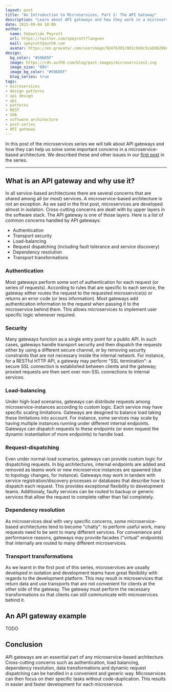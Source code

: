 ```yaml
---
layout: post
title: "An Introduction to Microservices, Part 2: The API Gateway"
description: "Learn about API gateways and how they work in a microservice-based architecture"
date: 2015-09-04 18:00
author: 
  name: Sebastián Peyrott
  url: https://twitter.com/speyrott?lang=en
  mail: speyrott@auth0.com
  avatar: https://en.gravatar.com/userimage/92476393/001c9ddc5ceb9829b6aaf24f5d28502a.png?size=200
design:
  bg_color: "#596D5F"
  image: https://cdn.auth0.com/blog/post-images/microservices2.svg
  image_size: "60%"
  image_bg_color: "#596D5F"
  blog_series: true
tags: 
- microservices
- design patterns
- api design
- api
- patterns
- REST
- SOA
- software architecture
- post-series
- API gateway
---
```


In this post of the microservices series we will talk about API gateways and how they can help us solve some important concerns in a microservice-based architecture. We described these and other issues in our [first post](http://add-me) in the series. 

-----

## What is an API gateway and why use it?

In all service-based architectures there are several concerns that are shared among all (or most) services. A microservice-based architecture is not an exception. As we said in the first post, microservices are developed almost in isolation. Cross-cutting concerns are dealt with by upper layers in the software stack. The API gateway is one of those layers. Here is a list of common concerns handled by API gateways:

- Authentication
- Transport security
- Load-balancing
- Request dispatching (including fault tolerance and service discovery)
- Dependency resolution
- Transport transformations

### Authentication
Most gateways perform some sort of authentication for each request (or series of requests). According to rules that are specific to each service, the gateway either routes the request to the requested microservice(s) or returns an error code (or less information). Most gateways add authentication information to the request when passing it to the microservice behind them. This allows microservices to implement user specific logic whenever required.

### Security
Many gateways function as a single entry point for a public API. In such cases, gateways handle transport security and then dispatch the requests either by using a different secure channel, or by removing security constraints that are not necessary inside the internal network. For instance, for a RESTful HTTP API, a gateway may perform "SSL termination": a secure SSL connection is established between clients and the gateway; proxied requests are then sent over non-SSL connections to internal services.

### Load-balancing
Under high-load scenarios, gateways can distribute requests among microservice-instances according to custom logic. Each service may have specific scaling limitations. Gateways are desgined to balance load taking these limitations into account. For instance, some services may scale by having multiple instances running under different internal endpoints. Gateways can dispatch requests to these endpoints (or even request the dynamic instantiation of more endpoints) to handle load.

### Request-dispatching
Even under normal-load scenarios, gateways can provide custom logic for dispatching requests. In big architectures, internal endpoints are added and removed as teams work or new microservice instances are spawned (due to topology changes, for instance). Gateways may work in tandem with service registration/discovery processes or databases that describe how to dispatch each request. This provides exceptional flexibility to development teams. Additionaly, faulty services can be routed to backup or generic services that allow the request to complete rather than fail completely.

### Dependency resolution
As microservices deal with very specific concerns, some microservice-based architectures tend to become "chatty": to perform useful work, many requests need to be sent to many different services. For convenience and performance reasons, gateways may provide facades ("virtual" endpoints) that internally are routed to many different microservices.

### Transport transformations
As we learnt in the first post of this series, microservices are usually developed in isolation and development teams have great flexibility with regards to the development platform. This may result in microservices that return data and use transports that are not convenient for clients at the other side of the gateway. The gateway must perform the necessary transformations so that clients can still communicate with microservices behind it.

## An API gateway example

TODO

## Conclusion
API gateways are an essential part of any microservice-based architecture. Cross-cutting concerns such as authentication, load balancing, dependency resolution, data transformations and dynamic request dispatching can be handled in a convenient and generic way. Microservices can then focus on their specific tasks without code-duplication. This results in easier and faster development for each microservice.


